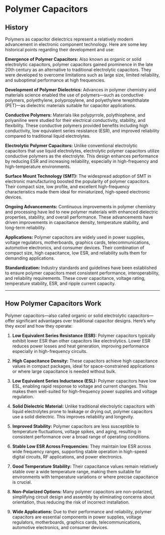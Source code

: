 

# Polymer Capacitors

## History

Polymers as capacitor dielectrics represent a relatively modern advancement in electronic component technology. Here are some key historical points regarding their development and use:

**Emergence of Polymer Capacitors:** Also known as organic or solid electrolytic capacitors, polymer capacitors gained prominence in the late 20th century as an alternative to traditional electrolytic capacitors. They were developed to overcome limitations such as large size, limited reliability, and suboptimal performance at high frequencies.

**Development of Polymer Dielectrics:** Advances in polymer chemistry and materials science enabled the use of polymers—such as conductive polymers, polyethylene, polypropylene, and polyethylene terephthalate (PET)—as dielectric materials suitable for capacitor applications.

**Conductive Polymers:** Materials like polypyrrole, polythiophene, and polyaniline were studied for their electrical conductivity, stability, and flexibility. These conductive polymers provided benefits including high conductivity, low equivalent series resistance (ESR), and improved reliability compared to traditional liquid electrolytes.

**Electrolytic Polymer Capacitors:** Unlike conventional electrolytic capacitors that use liquid electrolytes, electrolytic polymer capacitors utilize conductive polymers as the electrolyte. This design enhances performance by reducing ESR and increasing reliability, especially in high-frequency and high-temperature environments.

**Surface Mount Technology (SMT):** The widespread adoption of SMT in electronic manufacturing boosted the popularity of polymer capacitors. Their compact size, low profile, and excellent high-frequency characteristics made them ideal for miniaturized, high-speed electronic devices.

**Ongoing Advancements:** Continuous improvements in polymer chemistry and processing have led to new polymer materials with enhanced dielectric properties, stability, and overall performance. These advancements have driven improvements in capacitance density, temperature stability, and long-term reliability.

**Applications:** Polymer capacitors are widely used in power supplies, voltage regulators, motherboards, graphics cards, telecommunications, automotive electronics, and consumer devices. Their combination of compact size, high capacitance, low ESR, and reliability suits them for demanding applications.

**Standardization:** Industry standards and guidelines have been established to ensure polymer capacitors meet consistent performance, interoperability, and reliability requirements. These cover capacitance, voltage rating, temperature stability, ESR, and ripple current capacity.

---

## How Polymer Capacitors Work

Polymer capacitors—also called organic or solid electrolytic capacitors—offer significant advantages over traditional capacitor designs. Here’s why they excel and how they operate:

1. **Low Equivalent Series Resistance (ESR):** Polymer capacitors typically exhibit lower ESR than other capacitors like electrolytics. Lower ESR reduces power losses and heat generation, improving performance especially in high-frequency circuits.

2. **High Capacitance Density:** These capacitors achieve high capacitance values in compact packages, ideal for space-constrained applications or where large capacitance is needed without bulk.

3. **Low Equivalent Series Inductance (ESL):** Polymer capacitors have low ESL, enabling rapid response to voltage and current changes. This makes them well-suited for high-frequency power supplies and voltage regulation.

4. **Solid Dielectric Material:** Unlike traditional electrolytic capacitors with liquid electrolytes prone to leakage or drying out, polymer capacitors use a solid dielectric. This improves reliability and longevity.

5. **Improved Stability:** Polymer capacitors are less susceptible to temperature fluctuations, voltage spikes, and aging, resulting in consistent performance over a broad range of operating conditions.

6. **Stable Low ESR Across Frequencies:** They maintain low ESR across wide frequency ranges, supporting stable operation in high-speed digital circuits, RF applications, and power electronics.

7. **Good Temperature Stability:** Their capacitance values remain relatively stable over a wide temperature range, making them suitable for environments with temperature variations or where precise capacitance is crucial.

8. **Non-Polarized Options:** Many polymer capacitors are non-polarized, simplifying circuit design and assembly by eliminating concerns about orientation, thus reducing the risk of incorrect installation.

9. **Wide Applications:** Due to their performance and reliability, polymer capacitors are essential components in power supplies, voltage regulators, motherboards, graphics cards, telecommunications, automotive electronics, and consumer devices.
